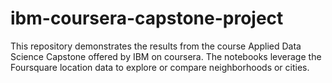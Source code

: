 # ibm-coursera-capstone-project
This repository demonstrates the results from the course Applied Data Science Capstone offered by IBM on coursera. The notebooks leverage the Foursquare location data to explore or compare neighborhoods or cities.

